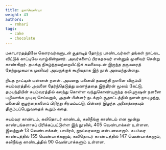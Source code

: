 ```yaml
---
title: நளவெண்பா
weight: 43
authors:
  - rmhari
tags:
  - cake
  - chocolate
---
```


மகாபாரதத்திலே கௌரவர்களுடன் சூதாடித் தோற்ற பாண்டவர்கள் தங்கள் நாட்டை விட்டுக் காட்டிலே வாழ்கின்றனர். அவர்களைப் பிரகதசுவர் என்னும் முனிவர் சென்று காண்கிறார். தமக்கு நிகழ்ந்தவற்றையிட்டுக் கவலையுடன் இருந்த தருமரைத் தேற்றுமுகமாக முனிவர் அவருக்குக் கூறியதாக இந் நூல் அமைந்துள்ளது.

நிடத நாட்டின் மன்னன் நளன். அவனது மனைவி தமயந்தி நளனை விரும்பி சுயம்வரத்தில் அவனை தேர்ந்தெடுத்து மணந்ததை இந்திரன் மூலம் கேட்டு, தமயந்தியின் சுயம்வரத்தில் கலந்து கொள்ள வந்துகொண்டிருந்த கலிபுருஷன் நளனை பழிவாங்க முடிவு செய்வதும், அதன் பின்னர் நடக்கும் சூதாட்டத்தில் நளன் நாடிழந்து, மனைவி குழந்தைகளைப் பிரிந்து சிரமப்பட்டு, பின்னர் இழந்த அனைத்தையும் திரும்பப்பெறுவதைக் கூறும் கதை.

சுயம்வர காண்டம், கலிதொடர் காண்டம், கலிநீங்கு காண்டம் என மூன்று காண்டங்களாகப் பிரிக்கப்பட்டுள்ள இந் நூலில், 405 வெண்பாக்கள் உள்ளன. இவற்றுள் 13 வெண்பாக்கள், பாயிரம், நூல்வரலாறு என்பனவாகும். சுயம்வர காண்டத்தில் 155 வெண்பாக்களும், கலிதொடர் காண்டத்தில் 147 வெண்பாக்களும், கலிநீங்கு காண்டத்தில் 90 வெண்பாக்களும் உள்ளன.
